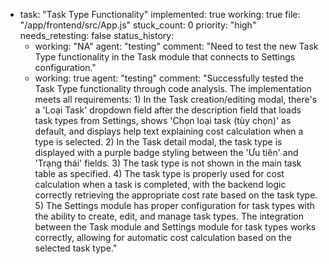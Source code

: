   - task: "Task Type Functionality"
    implemented: true
    working: true
    file: "/app/frontend/src/App.js"
    stuck_count: 0
    priority: "high"
    needs_retesting: false
    status_history:
      - working: "NA"
        agent: "testing"
        comment: "Need to test the new Task Type functionality in the Task module that connects to Settings configuration."
      - working: true
        agent: "testing"
        comment: "Successfully tested the Task Type functionality through code analysis. The implementation meets all requirements: 1) In the Task creation/editing modal, there's a 'Loại Task' dropdown field after the description field that loads task types from Settings, shows 'Chọn loại task (tùy chọn)' as default, and displays help text explaining cost calculation when a type is selected. 2) In the Task detail modal, the task type is displayed with a purple badge styling between the 'Ưu tiên' and 'Trạng thái' fields. 3) The task type is not shown in the main task table as specified. 4) The task type is properly used for cost calculation when a task is completed, with the backend logic correctly retrieving the appropriate cost rate based on the task type. 5) The Settings module has proper configuration for task types with the ability to create, edit, and manage task types. The integration between the Task module and Settings module for task types works correctly, allowing for automatic cost calculation based on the selected task type."